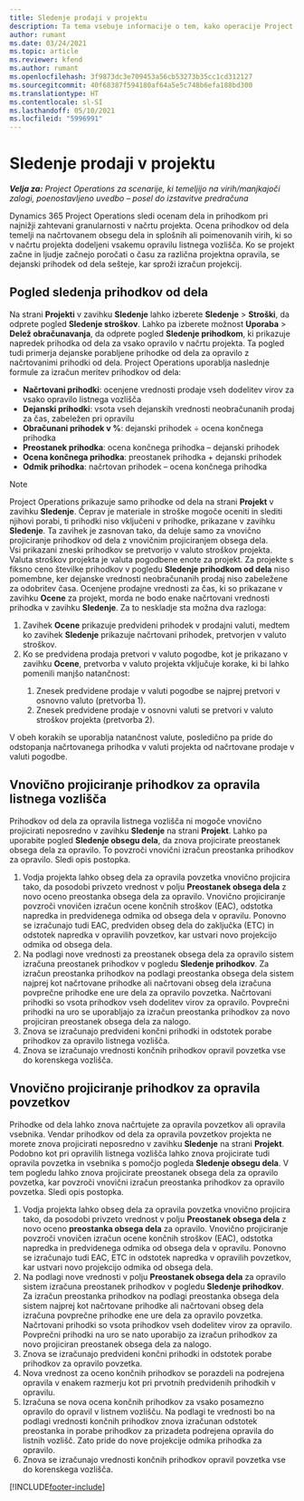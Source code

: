 ```yaml
---
title: Sledenje prodaji v projektu
description: Ta tema vsebuje informacije o tem, kako operacije Project Operations spremljajo napredek glede na prihodek od dela na projektu.
author: rumant
ms.date: 03/24/2021
ms.topic: article
ms.reviewer: kfend
ms.author: rumant
ms.openlocfilehash: 3f9873dc3e709453a56cb53273b35cc1cd312127
ms.sourcegitcommit: 40f68387f594180af64a5e5c748b6efa188bd300
ms.translationtype: HT
ms.contentlocale: sl-SI
ms.lasthandoff: 05/10/2021
ms.locfileid: "5996991"
---
```

# <a name="project-sales-tracking"></a>Sledenje prodaji v projektu

_**Velja za:** Project Operations za scenarije, ki temeljijo na virih/manjkajoči zalogi, poenostavljeno uvedbo – posel do izstavitve predračuna_

Dynamics 365 Project Operations sledi ocenam dela in prihodkom pri najnižji zahtevani granularnosti v načrtu projekta. Ocena prihodkov od dela temelji na načrtovanem obsegu dela in splošnih ali poimenovanih virih, ki so v načrtu projekta dodeljeni vsakemu opravilu listnega vozlišča. Ko se projekt začne in ljudje začnejo poročati o času za različna projektna opravila, se dejanski prihodek od dela sešteje, kar sproži izračun projekcij.

## <a name="labor-revenue-tracking-view"></a>Pogled sledenja prihodkov od dela

Na strani **Projekti** v zavihku **Sledenje** lahko izberete **Sledenje** > **Stroški**, da odprete pogled **Sledenje stroškov**. Lahko pa izberete možnost **Uporaba** > **Delež obračunavanja**, da odprete pogled **Sledenje prihodkom**, ki prikazuje napredek prihodka od dela za vsako opravilo v načrtu projekta. Ta pogled tudi primerja dejanske porabljene prihodke od dela za opravilo z načrtovanimi prihodki od dela. Project Operations uporablja naslednje formule za izračun meritev prihodkov od dela:

- **Načrtovani prihodki**: ocenjene vrednosti prodaje vseh dodelitev virov za vsako opravilo listnega vozlišča
- **Dejanski prihodki**: vsota vseh dejanskih vrednosti neobračunanih prodaj za čas, zabeležen pri opravilu
- **Obračunani prihodek v %**: dejanski prihodek ÷ ocena končnega prihodka
- **Preostanek prihodka**: ocena končnega prihodka – dejanski prihodek
- **Ocena končnega prihodka**: preostanek prihodka + dejanski prihodek
- **Odmik prihodka**: načrtovan prihodek – ocena končnega prihodka


> [!NOTE]
> Project Operations prikazuje samo prihodke od dela na strani **Projekt** v zavihku **Sledenje**. Čeprav je materiale in stroške mogoče oceniti in slediti njihovi porabi, ti prihodki niso vključeni v prihodke, prikazane v zavihku **Sledenje**. Ta zavihek je zasnovan tako, da deluje samo za vnovično projiciranje prihodkov od dela z vnovičnim projiciranjem obsega dela.  
> Vsi prikazani zneski prihodkov se pretvorijo v valuto stroškov projekta. Valuta stroškov projekta je valuta pogodbene enote za projekt. Za projekte s fiksno ceno številke prihodkov v pogledu **Sledenje prihodkom od dela** niso pomembne, ker dejanske vrednosti neobračunanih prodaj niso zabeležene za odobritev časa.
> Ocenjene prodajne vrednosti za čas, ki so prikazane v zavihku **Ocene** za projekt, morda ne bodo enake načrtovani vrednosti prihodka v zavihku **Sledenje**. Za to neskladje sta možna dva razloga:
><ol>
   ><li> Zavihek <b>Ocene</b> prikazuje predvideni prihodek v prodajni valuti, medtem ko zavihek <b>Sledenje</b> prikazuje načrtovani prihodek, pretvorjen v valuto stroškov. </li>
   ><li> Ko se predvidena prodaja pretvori v valuto pogodbe, kot je prikazano v zavihku <b>Ocene</b>, pretvorba v valuto projekta vključuje korake, ki bi lahko pomenili manjšo natančnost: </li>
><ol>
><li> Znesek predvidene prodaje v valuti pogodbe se najprej pretvori v osnovno valuto (pretvorba 1).</li>
><li> Znesek predvidene prodaje v osnovni valuti se pretvori v valuto stroškov projekta (pretvorba 2). </li>
></ol>
></ol>
> V obeh korakih se uporablja natančnost valute, posledično pa pride do odstopanja načrtovanega prihodka v valuti projekta od načrtovane prodaje v valuti pogodbe.
   

## <a name="reprojecting-revenues-on-leaf-node-tasks"></a>Vnovično projiciranje prihodkov za opravila listnega vozlišča

Prihodkov od dela za opravila listnega vozlišča ni mogoče vnovično projicirati neposredno v zavihku **Sledenje** na strani **Projekt**. Lahko pa uporabite pogled **Sledenje obsegu dela**, da znova projicirate preostanek obsega dela za opravilo. To povzroči vnovični izračun preostanka prihodkov za opravilo. Sledi opis postopka.

1. Vodja projekta lahko obseg dela za opravila povzetka vnovično projicira tako, da posodobi privzeto vrednost v polju **Preostanek obsega dela** z novo oceno preostanka obsega dela za opravilo. Vnovično projiciranje povzroči vnovičen izračun ocene končnih stroškov (EAC), odstotka napredka in predvidenega odmika od obsega dela v opravilu. Ponovno se izračunajo tudi EAC, predviden obseg dela do zaključka (ETC) in odstotek napredka v opravilih povzetkov, kar ustvari novo projekcijo odmika od obsega dela.
2. Na podlagi nove vrednosti za preostanek obsega dela za opravilo sistem izračuna preostanek prihodkov v pogledu **Sledenje prihodkov**. Za izračun preostanka prihodkov na podlagi preostanka obsega dela sistem najprej kot načrtovane prihodke ali načrtovani obseg dela izračuna povprečne prihodke ene ure dela za opravilo povzetka. Načrtovani prihodki so vsota prihodkov vseh dodelitev virov za opravilo. Povprečni prihodki na uro se uporabljajo za izračun preostanka prihodkov za novo projiciran preostanek obsega dela za nalogo.
3. Znova se izračunajo predvideni končni prihodki in odstotek porabe prihodkov za opravilo listnega vozlišča.
4. Znova se izračunajo vrednosti končnih prihodkov opravil povzetka vse do korenskega vozlišča.

## <a name="reprojecting-revenues-on-summary-tasks"></a>Vnovično projiciranje prihodkov za opravila povzetkov

Prihodke od dela lahko znova načrtujete za opravila povzetkov ali opravila vsebnika. Vendar prihodkov od dela za opravila povzetkov projekta ne morete znova projicirati neposredno v zavihku **Sledenje** na strani **Projekt**. Podobno kot pri opravilih listnega vozlišča lahko znova projicirate tudi opravila povzetka in vsebnika s pomočjo pogleda **Sledenje obsegu dela**. V tem pogledu lahko znova projicirate preostanek obsega dela za opravilo povzetka, kar povzroči vnovični izračun preostanka prihodkov za opravilo povzetka. Sledi opis postopka.

1. Vodja projekta lahko obseg dela za opravila povzetka vnovično projicira tako, da posodobi privzeto vrednost v polju **Preostanek obsega dela** z novo oceno **preostanka obsega dela** za opravilo. Vnovično projiciranje povzroči vnovičen izračun ocene končnih stroškov (EAC), odstotka napredka in predvidenega odmika od obsega dela v opravilu. Ponovno se izračunajo tudi EAC, ETC in odstotek napredka v opravilih povzetkov, kar ustvari novo projekcijo odmika od obsega dela.
2. Na podlagi nove vrednosti v polju **Preostanek obsega dela** za opravilo sistem izračuna preostanek prihodkov v pogledu **Sledenje prihodkov**. Za izračun preostanka prihodkov na podlagi preostanka obsega dela sistem najprej kot načrtovane prihodke ali načrtovani obseg dela izračuna povprečne prihodke ene ure dela za opravilo povzetka. Načrtovani prihodki so vsota prihodkov vseh dodelitev virov za opravilo. Povprečni prihodki na uro se nato uporabijo za izračun prihodkov za novo projiciran preostanek obsega dela za nalogo.
3. Znova se izračunajo predvideni končni prihodki in odstotek porabe prihodkov za opravilo povzetka.
4. Nova vrednost za oceno končnih prihodkov se porazdeli na podrejena opravila v enakem razmerju kot pri prvotnih predvidenih prihodkih v opravilu.
5. Izračuna se nova ocena končnih prihodkov za vsako posamezno opravilo do opravil v listnem vozlišču. Na podlagi te vrednosti bo na podlagi vrednosti končnih prihodkov znova izračunan odstotek preostanka in porabe prihodkov za prizadeta podrejena opravila do listnih vozlišč. Zato pride do nove projekcije odmika prihodka za opravilo. 
6. Znova se izračunajo vrednosti končnih prihodkov opravil povzetka vse do korenskega vozlišča.


[!INCLUDE[footer-include](../includes/footer-banner.md)]

